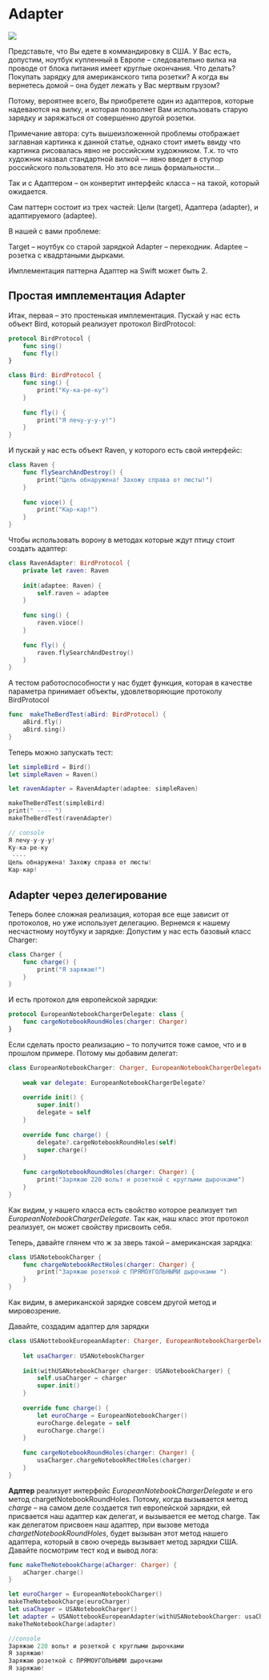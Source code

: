 # Adapter

<img src="https://github.com/dinozavr2005/ios-library/blob/main/%D0%A8%D0%B0%D0%B1%D0%BB%D0%BE%D0%BD%D1%8B%20%D0%BF%D1%80%D0%BE%D0%B3%D1%80%D0%B0%D0%BC%D0%BC%D0%B8%D1%80%D0%BE%D0%B2%D0%B0%D0%BD%D0%B8%D1%8F%20Swift/Adapter/adapter.jpeg"/>

Представьте, что Вы едете в коммандировку в США. У Вас есть, допустим, ноутбук купленный в Европе – следовательно вилка на проводе от блока питания имеет круглые окончания. Что делать? Покупать зарядку для американского типа розетки? А когда вы вернетесь домой – она будет лежать у Вас мертвым грузом?

Потому, вероятнее всего, Вы приобретете один из адаптеров, которые надеваются на вилку, и которая позволяет Вам использовать старую зарядку и заряжаться от совершенно другой розетки.

Примечание автора: суть вышеизложенной проблемы отображает заглавная картинка к данной статье, однако стоит иметь ввиду что картинка рисовалась явно не российским художником. Т.к. то что художник назвал стандартной вилкой — явно введет в ступор российского пользователя. Но это все лишь формальности…

Так и с Адаптером – он конвертит интерфейс класса – на такой, который ожидается.

Сам паттерн состоит из трех частей: Цели (target), Адаптера (adapter), и адаптируемого (adaptee).

В нашей с вами проблеме:

Target – ноутбук со старой зарядкой
Adapter – переходник.
Adaptee – розетка с квадртаными дырками.

Имплементация паттерна Адаптер на Swift может быть 2.

## Простая имплементация Adapter

Итак, первая – это простенькая имплементация. Пускай у нас есть объект Bird, который реализует протокол BirdProtocol:

```Swift
protocol BirdProtocol {
    func sing()
    func fly()
}

class Bird: BirdProtocol {
    func sing() {
        print("Ку-ка-ре-ку")
    }
    
    func fly() {
        print("Я лечу-у-у-у!")
    }
}
```
И пускай у нас есть объект Raven, у которого есть свой интерфейс:
```Swift
class Raven {
    func flySearchAndDestroy() {
        print("Цель обнаружена! Захожу справа от люсты!")
    }
    
    func vioce() {
        print("Кар-кар!")
    }
}
```

Чтобы использовать ворону в методах которые ждут птицу стоит создать адаптер:

```Swift
class RavenAdapter: BirdProtocol {
    private let raven: Raven
    
    init(adaptee: Raven) {
        self.raven = adaptee
    }
    
    func sing() {
        raven.vioce()
    }
    
    func fly() {
        raven.flySearchAndDestroy()
    }
}
```

А тестом работоспособности у нас будет функция, которая в качестве параметра принимает объекты, удовлетворяющие протоколу BirdProtocol

```Swift
func  makeTheBerdTest(aBird: BirdProtocol) {
    aBird.fly()
    aBird.sing()
}
```

Теперь можно запускать тест:

```Swift
let simpleBird = Bird()
let simpleRaven = Raven()

let ravenAdapter = RavenAdapter(adaptee: simpleRaven)

makeTheBerdTest(simpleBird)
print(" ---- ")
makeTheBerdTest(ravenAdapter)

// console
Я лечу-у-у-у!
Ку-ка-ре-ку
 ---- 
Цель обнаружена! Захожу справа от люсты!
Кар-кар!
```

## Adapter через делегирование

Теперь более сложная реализация, которая все еще зависит от протоколов, но уже использует делегацию. Вернемся к нашему несчастному ноутбуку и зарядке: Допустим у нас есть базовый класс Charger:

```Swift
class Charger {
    func charge() {
        print("Я заряжаю!")
    }
}
```
И есть протокол для европейской зарядки:
```Swift
protocol EuropeanNotebookChargerDelegate: class {
    func cargeNotebookRoundHoles(charger: Charger)
}
```
Если сделать просто реализацию – то получится тоже самое, что и в прошлом примере. Потому мы добавим делегат:
```Swift
class EuropeanNotebookCharger: Charger, EuropeanNotebookChargerDelegate {
   
    weak var delegate: EuropeanNotebookChargerDelegate?
    
    override init() {
        super.init()
        delegate = self
    }
    
    override func charge() {
        delegate?.cargeNotebookRoundHoles(self)
        super.charge()
    }
    
    func cargeNotebookRoundHoles(charger: Charger) {
        print("Заряжаю 220 вольт и розеткой с круглыми дырочками")
    }
}
```
Как видим, у нашего класса есть свойство которое реализует тип *EuropeanNotebookChargerDelegate*. Так как, наш класс этот протокол реализует, он может свойству присвоить себя.

Теперь, давайте глянем что ж за зверь такой – американская зарядка:

```Swift
class USANotebookCharger {
    func chargeNotebookRectHoles(charger: Charger) {
        print("Заряжаю розеткой с ПРЯМОУГОЛЬНЫМИ дырочками ")
    }
}
```
Как видим, в американской зарядке совсем другой метод и мировозрение.

Давайте, создадим адаптер для зарядки

```Swift
class USANottebookEuropeanAdapter: Charger, EuropeanNotebookChargerDelegate {
    
    let usaCharger: USANotebookCharger
    
    init(withUSANotebookCharger charger: USANotebookCharger) {
        self.usaCharger = charger
        super.init()
    }
    
    override func charge() {
        let euroCharge = EuropeanNotebookCharger()
        euroCharge.delegate = self
        euroCharge.charge()
    }
    
    func cargeNotebookRoundHoles(charger: Charger) {
        usaCharger.chargeNotebookRectHoles(charger)
    }
}
```
**Адптер** реализует интерфейс *EuropeanNotebookChargerDelegate* и его метод chargetNotebookRoundHoles. Потому, когда вызывается метод _charge_ – на самом деле создается тип европейской зарядки, ей присвается наш адаптер как делегат, и вызывается ее метод charge. Так как делегатом присвоен наш адаптер, при вызове метода *chargetNotebookRoundHoles*, будет вызыван этот метод нашего адаптера, который в свою очередь вызывает метод зарядки США.
Давайте посмотрим тест код и вывод лога:
```Swift
func makeTheNotebookCharge(aCharger: Charger) {
    aCharger.charge()
}

let euroCharger = EuropeanNotebookCharger()
makeTheNotebookCharge(euroCharger)
let usaChager = USANotebookCharger()
let adapter = USANottebookEuropeanAdapter(withUSANotebookCharger: usaChager)
makeTheNotebookCharge(adapter)

//console
Заряжаю 220 вольт и розеткой с круглыми дырочками
Я заряжаю!
Заряжаю розеткой с ПРЯМОУГОЛЬНЫМИ дырочками 
Я заряжаю!
```
